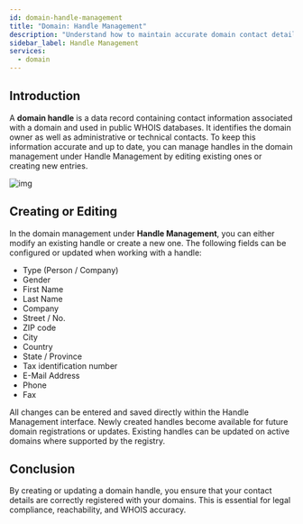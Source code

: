 ```yaml
---
id: domain-handle-management
title: "Domain: Handle Management"
description: "Understand how to maintain accurate domain contact details for compliance and reachability by managing your domain handles effectively → Learn more now"
sidebar_label: Handle Management
services:
  - domain
---
```


## Introduction

A **domain handle** is a data record containing contact information associated with a domain and used in public WHOIS databases. It identifies the domain owner as well as administrative or technical contacts. To keep this information accurate and up to date, you can manage handles in the domain management under Handle Management by editing existing ones or creating new entries.

![img](https://screensaver01.zap-hosting.com/index.php/s/qNEeWEnbtHyxKEe/preview)

## Creating or Editing

In the domain management under **Handle Management**, you can either modify an existing handle or create a new one. The following fields can be configured or updated when working with a handle:

- Type (Person / Company)  
- Gender  
- First Name  
- Last Name  
- Company  
- Street / No.  
- ZIP code  
- City  
- Country  
- State / Province  
- Tax identification number  
- E-Mail Address  
- Phone  
- Fax

All changes can be entered and saved directly within the Handle Management interface. Newly created handles become available for future domain registrations or updates. Existing handles can be updated on active domains where supported by the registry.

## Conclusion

By creating or updating a domain handle, you ensure that your contact details are correctly registered with your domains. This is essential for legal compliance, reachability, and WHOIS accuracy.
